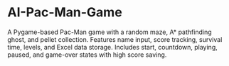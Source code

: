 # AI-Pac-Man-Game
A Pygame-based Pac-Man game with a random maze, A* pathfinding ghost, and pellet collection. Features name input, score tracking, survival time, levels, and Excel data storage. Includes start, countdown, playing, paused, and game-over states with high score saving.
